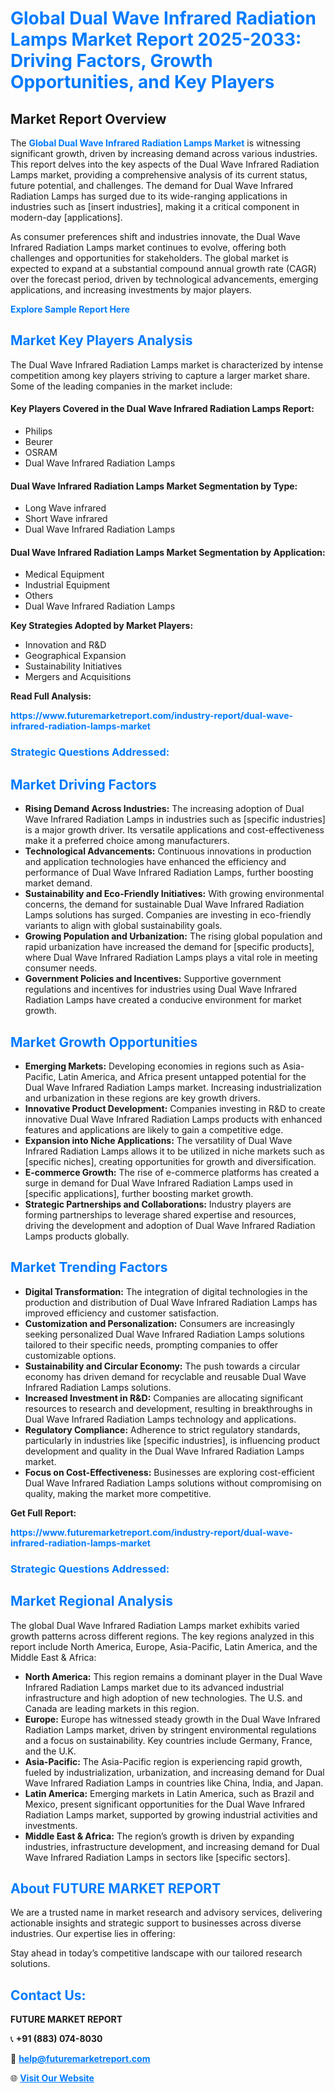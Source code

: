 <h1 style="color: #007BFF;">Global Dual Wave Infrared Radiation Lamps Market Report 2025-2033: Driving Factors, Growth Opportunities, and Key Players</h1>

<section id="overview">
<h2>Market Report Overview</h2>
<p>The <a href="https://www.futuremarketreport.com/industry-report/dual-wave-infrared-radiation-lamps-market" style="color: #007BFF; text-decoration: none;"><strong>Global Dual Wave Infrared Radiation Lamps Market</strong></a> is witnessing significant growth, driven by increasing demand across various industries. This report delves into the key aspects of the Dual Wave Infrared Radiation Lamps market, providing a comprehensive analysis of its current status, future potential, and challenges. The demand for Dual Wave Infrared Radiation Lamps has surged due to its wide-ranging applications in industries such as [insert industries], making it a critical component in modern-day [applications].</p>
<p>As consumer preferences shift and industries innovate, the Dual Wave Infrared Radiation Lamps market continues to evolve, offering both challenges and opportunities for stakeholders. The global market is expected to expand at a substantial compound annual growth rate (CAGR) over the forecast period, driven by technological advancements, emerging applications, and increasing investments by major players.</p>
</section>

<section id="overview">
<p><a href="https://www.futuremarketreport.com/request-sample/reportId=99237" style="color: #007BFF; text-decoration: none;"><strong>Explore Sample Report Here</strong></a></p>
</section>

<section id="key-players">
<h2 style="color: #007BFF;">Market Key Players Analysis</h2>
<p>The Dual Wave Infrared Radiation Lamps market is characterized by intense competition among key players striving to capture a larger market share. Some of the leading companies in the market include:</p>
<h4>Key Players Covered in the Dual Wave Infrared Radiation Lamps Report:</h4>
<ul><li>Philips</li><li>Beurer</li><li>OSRAM</li><li>Dual Wave Infrared Radiation Lamps</li></ul>
<h4>Dual Wave Infrared Radiation Lamps Market Segmentation by Type:</h4>
<ul><li>Long Wave infrared</li><li>Short Wave infrared</li><li>Dual Wave Infrared Radiation Lamps</li></ul>

<h4>Dual Wave Infrared Radiation Lamps Market Segmentation by Application:</h4>
<ul><li>Medical Equipment</li><li>Industrial Equipment</li><li>Others</li><li>Dual Wave Infrared Radiation Lamps</li></ul>
<p><strong>Key Strategies Adopted by Market Players:</strong></p>
<ul>
<li>Innovation and R&D</li>
<li>Geographical Expansion</li>
<li>Sustainability Initiatives</li>
<li>Mergers and Acquisitions</li>
</ul>
</section>

<section>
<p><strong>Read Full Analysis: </strong></p><a href="https://www.futuremarketreport.com/industry-report/dual-wave-infrared-radiation-lamps-market" style="color: #007BFF; text-decoration: none;"><strong>https://www.futuremarketreport.com/industry-report/dual-wave-infrared-radiation-lamps-market</strong></a>
<h3 style="color: #007BFF;">Strategic Questions Addressed:</h3>
</section>

<section id="driving-factors">
<h2 style="color: #007BFF;">Market Driving Factors</h2>
<ul>
<li><strong>Rising Demand Across Industries:</strong> The increasing adoption of Dual Wave Infrared Radiation Lamps in industries such as [specific industries] is a major growth driver. Its versatile applications and cost-effectiveness make it a preferred choice among manufacturers.</li>
<li><strong>Technological Advancements:</strong> Continuous innovations in production and application technologies have enhanced the efficiency and performance of Dual Wave Infrared Radiation Lamps, further boosting market demand.</li>
<li><strong>Sustainability and Eco-Friendly Initiatives:</strong> With growing environmental concerns, the demand for sustainable Dual Wave Infrared Radiation Lamps solutions has surged. Companies are investing in eco-friendly variants to align with global sustainability goals.</li>
<li><strong>Growing Population and Urbanization:</strong> The rising global population and rapid urbanization have increased the demand for [specific products], where Dual Wave Infrared Radiation Lamps plays a vital role in meeting consumer needs.</li>
<li><strong>Government Policies and Incentives:</strong> Supportive government regulations and incentives for industries using Dual Wave Infrared Radiation Lamps have created a conducive environment for market growth.</li>
</ul>
</section>

<section id="growth-opportunities">
<h2 style="color: #007BFF;">Market Growth Opportunities</h2>
<ul>
<li><strong>Emerging Markets:</strong> Developing economies in regions such as Asia-Pacific, Latin America, and Africa present untapped potential for the Dual Wave Infrared Radiation Lamps market. Increasing industrialization and urbanization in these regions are key growth drivers.</li>
<li><strong>Innovative Product Development:</strong> Companies investing in R&D to create innovative Dual Wave Infrared Radiation Lamps products with enhanced features and applications are likely to gain a competitive edge.</li>
<li><strong>Expansion into Niche Applications:</strong> The versatility of Dual Wave Infrared Radiation Lamps allows it to be utilized in niche markets such as [specific niches], creating opportunities for growth and diversification.</li>
<li><strong>E-commerce Growth:</strong> The rise of e-commerce platforms has created a surge in demand for Dual Wave Infrared Radiation Lamps used in [specific applications], further boosting market growth.</li>
<li><strong>Strategic Partnerships and Collaborations:</strong> Industry players are forming partnerships to leverage shared expertise and resources, driving the development and adoption of Dual Wave Infrared Radiation Lamps products globally.</li>
</ul>
</section>

<section id="trending-factors">
<h2 style="color: #007BFF;">Market Trending Factors</h2>
<ul>
<li><strong>Digital Transformation:</strong> The integration of digital technologies in the production and distribution of Dual Wave Infrared Radiation Lamps has improved efficiency and customer satisfaction.</li>
<li><strong>Customization and Personalization:</strong> Consumers are increasingly seeking personalized Dual Wave Infrared Radiation Lamps solutions tailored to their specific needs, prompting companies to offer customizable options.</li>
<li><strong>Sustainability and Circular Economy:</strong> The push towards a circular economy has driven demand for recyclable and reusable Dual Wave Infrared Radiation Lamps solutions.</li>
<li><strong>Increased Investment in R&D:</strong> Companies are allocating significant resources to research and development, resulting in breakthroughs in Dual Wave Infrared Radiation Lamps technology and applications.</li>
<li><strong>Regulatory Compliance:</strong> Adherence to strict regulatory standards, particularly in industries like [specific industries], is influencing product development and quality in the Dual Wave Infrared Radiation Lamps market.</li>
<li><strong>Focus on Cost-Effectiveness:</strong> Businesses are exploring cost-efficient Dual Wave Infrared Radiation Lamps solutions without compromising on quality, making the market more competitive.</li>
</ul>
</section>

<section>
<p><strong>Get Full Report: </strong></p><a href="https://www.futuremarketreport.com/industry-report/dual-wave-infrared-radiation-lamps-market" style="color: #007BFF; text-decoration: none;"><strong>https://www.futuremarketreport.com/industry-report/dual-wave-infrared-radiation-lamps-market</strong></a>
<h3 style="color: #007BFF;">Strategic Questions Addressed:</h3>
</section>


<section id="regional-analysis">
<h2 style="color: #007BFF;">Market Regional Analysis</h2>
<p>The global Dual Wave Infrared Radiation Lamps market exhibits varied growth patterns across different regions. The key regions analyzed in this report include North America, Europe, Asia-Pacific, Latin America, and the Middle East & Africa:</p>
<ul>
<li><strong>North America:</strong> This region remains a dominant player in the Dual Wave Infrared Radiation Lamps market due to its advanced industrial infrastructure and high adoption of new technologies. The U.S. and Canada are leading markets in this region.</li>
<li><strong>Europe:</strong> Europe has witnessed steady growth in the Dual Wave Infrared Radiation Lamps market, driven by stringent environmental regulations and a focus on sustainability. Key countries include Germany, France, and the U.K.</li>
<li><strong>Asia-Pacific:</strong> The Asia-Pacific region is experiencing rapid growth, fueled by industrialization, urbanization, and increasing demand for Dual Wave Infrared Radiation Lamps in countries like China, India, and Japan.</li>
<li><strong>Latin America:</strong> Emerging markets in Latin America, such as Brazil and Mexico, present significant opportunities for the Dual Wave Infrared Radiation Lamps market, supported by growing industrial activities and investments.</li>
<li><strong>Middle East & Africa:</strong> The region’s growth is driven by expanding industries, infrastructure development, and increasing demand for Dual Wave Infrared Radiation Lamps in sectors like [specific sectors].</li>
</ul>
</section>

<footer>
<h2 style="color: #007BFF;">About FUTURE MARKET REPORT</h2>
<p>We are a trusted name in market research and advisory services, delivering actionable insights and strategic support to businesses across diverse industries. Our expertise lies in offering:</p>

<p>Stay ahead in today’s competitive landscape with our tailored research solutions.</p>

<h2 style="color: #007BFF;">Contact Us:</h2>
<p><strong>FUTURE MARKET REPORT</strong></p>
<p>📞 <strong>+91 (883) 074-8030</strong></p>
<p>📧 <strong><a href="mailto:help@futuremarketreport.com" style="color: #007BFF;">help@futuremarketreport.com</a></strong></p>
<p>🌐 <strong><a href="https://www.futuremarketreport.com/" style="color: #007BFF;">Visit Our Website</a></strong></p>
</footer>